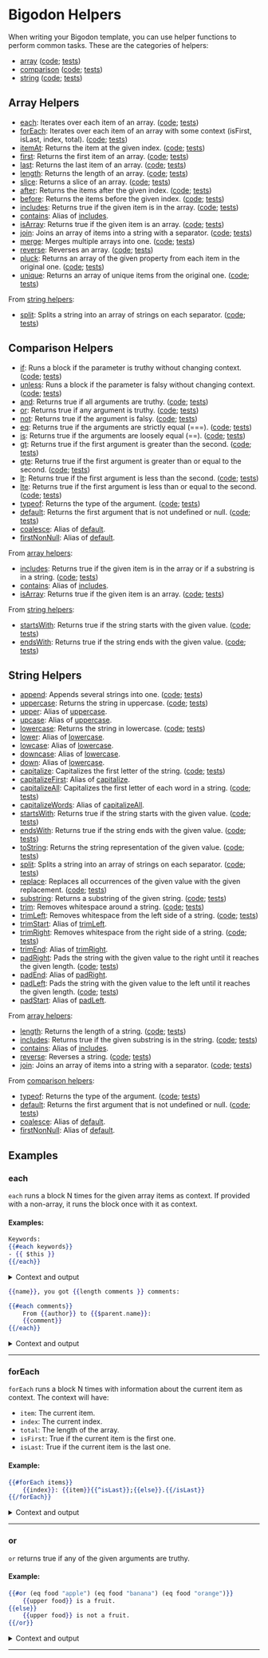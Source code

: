 # Bigodon Helpers

When writing your Bigodon template, you can use helper functions to perform common tasks. These are the categories of helpers:

- [array](#Array-Helpers) ([code](https://github.com/gabriel-pinheiro/bigodon/blob/main/src/runner/helpers/array.ts); [tests](https://github.com/gabriel-pinheiro/bigodon/blob/main/test/array-helpers.spec.js))
- [comparison](#Comparison-Helpers) ([code](https://github.com/gabriel-pinheiro/bigodon/blob/main/src/runner/helpers/comparison.ts); [tests](https://github.com/gabriel-pinheiro/bigodon/blob/main/test/comparison-helpers.spec.js))
- [string](#String-Helpers) ([code](https://github.com/gabriel-pinheiro/bigodon/blob/main/src/runner/helpers/string.ts); [tests](https://github.com/gabriel-pinheiro/bigodon/blob/main/test/string-helpers.spec.js))

## Array Helpers

- [each](#each): Iterates over each item of an array. ([code](https://github.com/gabriel-pinheiro/bigodon/blob/main/src/runner/helpers/array.ts#L89-L95); [tests](https://github.com/gabriel-pinheiro/bigodon/blob/main/test/array-helpers.spec.js#L225-L236))
- [forEach](#forEach): Iterates over each item of an array with some context (isFirst, isLast, index, total). ([code](https://github.com/gabriel-pinheiro/bigodon/blob/main/src/runner/helpers/array.ts#L97-L110); [tests](https://github.com/gabriel-pinheiro/bigodon/blob/main/test/array-helpers.spec.js#L237-L258))
- [itemAt](#itemAt): Returns the item at the given index. ([code](https://github.com/gabriel-pinheiro/bigodon/blob/main/src/runner/helpers/array.ts#L19-L28); [tests](https://github.com/gabriel-pinheiro/bigodon/blob/main/test/array-helpers.spec.js#L48-L75))
- [first](#first): Returns the first item of an array. ([code](https://github.com/gabriel-pinheiro/bigodon/blob/main/src/runner/helpers/array.ts#L3-L9); [tests](https://github.com/gabriel-pinheiro/bigodon/blob/main/test/array-helpers.spec.js#L12-L28))
- [last](#last): Returns the last item of an array. ([code](https://github.com/gabriel-pinheiro/bigodon/blob/main/src/runner/helpers/array.ts#L11-L17); [tests](https://github.com/gabriel-pinheiro/bigodon/blob/main/test/array-helpers.spec.js#L30-L46))
- [length](#length): Returns the length of an array. ([code](https://github.com/gabriel-pinheiro/bigodon/blob/main/src/runner/helpers/array.ts#L30-L36); [tests](https://github.com/gabriel-pinheiro/bigodon/blob/main/test/array-helpers.spec.js#L77-L97))
- [slice](#slice): Returns a slice of an array. ([code](https://github.com/gabriel-pinheiro/bigodon/blob/main/src/runner/helpers/array.ts#L60-L71); [tests](https://github.com/gabriel-pinheiro/bigodon/blob/main/test/array-helpers.spec.js#L143-L174))
- [after](#after): Returns the items after the given index. ([code](https://github.com/gabriel-pinheiro/bigodon/blob/main/src/runner/helpers/array.ts#L38-L47); [tests](https://github.com/gabriel-pinheiro/bigodon/blob/main/test/array-helpers.spec.js#L99-L124))
- [before](#before): Returns the items before the given index. ([code](https://github.com/gabriel-pinheiro/bigodon/blob/main/src/runner/helpers/array.ts#L49-L58); [tests](https://github.com/gabriel-pinheiro/bigodon/blob/main/test/array-helpers.spec.js#L126-L141))
- [includes](#includes): Returns true if the given item is in the array. ([code](https://github.com/gabriel-pinheiro/bigodon/blob/main/src/runner/helpers/array.ts#L73-L83); [tests](https://github.com/gabriel-pinheiro/bigodon/blob/main/test/array-helpers.spec.js#L176-L210))
- [contains](#contains): Alias of [includes](#includes).
- [isArray](#isArray): Returns true if the given item is an array. ([code](https://github.com/gabriel-pinheiro/bigodon/blob/main/src/runner/helpers/array.ts#L85-L87); [tests](https://github.com/gabriel-pinheiro/bigodon/blob/main/test/array-helpers.spec.js#L212-L223))
- [join](#join): Joins an array of items into a string with a separator. ([code](https://github.com/gabriel-pinheiro/bigodon/blob/main/src/runner/helpers/array.ts#L112-L118); [tests](https://github.com/gabriel-pinheiro/bigodon/blob/main/test/array-helpers.spec.js#L260-L279))
- [merge](#merge): Merges multiple arrays into one. ([code](https://github.com/gabriel-pinheiro/bigodon/blob/main/src/runner/helpers/array.ts#L120-L128); [tests](https://github.com/gabriel-pinheiro/bigodon/blob/main/test/array-helpers.spec.js#L281-L293))
- [reverse](#reverse): Reverses an array. ([code](https://github.com/gabriel-pinheiro/bigodon/blob/main/src/runner/helpers/array.ts#L130-L140); [tests](https://github.com/gabriel-pinheiro/bigodon/blob/main/test/array-helpers.spec.js#L295-L314))
- [pluck](#pluck): Returns an array of the given property from each item in the original one. ([code](https://github.com/gabriel-pinheiro/bigodon/blob/main/src/runner/helpers/array.ts#L142-L154); [tests](https://github.com/gabriel-pinheiro/bigodon/blob/main/test/array-helpers.spec.js#L316-L336))
- [unique](#unique): Returns an array of unique items from the original one. ([code](https://github.com/gabriel-pinheiro/bigodon/blob/main/src/runner/helpers/array.ts#L156-L162); [tests](https://github.com/gabriel-pinheiro/bigodon/blob/main/test/array-helpers.spec.js#L338-L352))

From [string helpers](#String-Helpers):
- [split](#split): Splits a string into an array of strings on each separator. ([code](https://github.com/gabriel-pinheiro/bigodon/blob/main/src/runner/helpers/string.ts#L6); [tests](https://github.com/gabriel-pinheiro/bigodon/blob/main/test/string-helpers.spec.js#L89-L95))

## Comparison Helpers

- [if](#if): Runs a block if the parameter is truthy without changing context. ([code](https://github.com/gabriel-pinheiro/bigodon/blob/main/src/runner/helpers/comparison.ts#L10); [tests](https://github.com/gabriel-pinheiro/bigodon/blob/main/test/comparison-helpers.spec.js#L166-L182))
- [unless](#unless): Runs a block if the parameter is falsy without changing context. ([code](https://github.com/gabriel-pinheiro/bigodon/blob/main/src/runner/helpers/comparison.ts#L11); [tests](https://github.com/gabriel-pinheiro/bigodon/blob/main/test/comparison-helpers.spec.js#L184-L190))
- [and](#and): Returns true if all arguments are truthy. ([code](https://github.com/gabriel-pinheiro/bigodon/blob/main/src/runner/helpers/comparison.ts#L1); [tests](https://github.com/gabriel-pinheiro/bigodon/blob/main/test/comparison-helpers.spec.js#L39-L64))
- [or](#or): Returns true if any argument is truthy. ([code](https://github.com/gabriel-pinheiro/bigodon/blob/main/src/runner/helpers/comparison.ts#L2); [tests](https://github.com/gabriel-pinheiro/bigodon/blob/main/test/comparison-helpers.spec.js#L66-L91))
- [not](#not): Returns true if the argument is falsy. ([code](https://github.com/gabriel-pinheiro/bigodon/blob/main/src/runner/helpers/comparison.ts#L3); [tests](https://github.com/gabriel-pinheiro/bigodon/blob/main/test/comparison-helpers.spec.js#L93-L99))
- [eq](#eq): Returns true if the arguments are strictly equal (===). ([code](https://github.com/gabriel-pinheiro/bigodon/blob/main/src/runner/helpers/comparison.ts#L4); [tests](https://github.com/gabriel-pinheiro/bigodon/blob/main/test/comparison-helpers.spec.js#L11-L23))
- [is](#is): Returns true if the arguments are loosely equal (==). ([code](https://github.com/gabriel-pinheiro/bigodon/blob/main/src/runner/helpers/comparison.ts#L5); [tests](https://github.com/gabriel-pinheiro/bigodon/blob/main/test/comparison-helpers.spec.js#L25-L37))
- [gt](#gt): Returns true if the first argument is greater than the second. ([code](https://github.com/gabriel-pinheiro/bigodon/blob/main/src/runner/helpers/comparison.ts#L6); [tests](https://github.com/gabriel-pinheiro/bigodon/blob/main/test/comparison-helpers.spec.js#L101-L115))
- [gte](#gte): Returns true if the first argument is greater than or equal to the second. ([code](https://github.com/gabriel-pinheiro/bigodon/blob/main/src/runner/helpers/comparison.ts#L7); [tests](https://github.com/gabriel-pinheiro/bigodon/blob/main/test/comparison-helpers.spec.js#L117-L131))
- [lt](#lt): Returns true if the first argument is less than the second. ([code](https://github.com/gabriel-pinheiro/bigodon/blob/main/src/runner/helpers/comparison.ts#L8); [tests](https://github.com/gabriel-pinheiro/bigodon/blob/main/test/comparison-helpers.spec.js#L133-L148))
- [lte](#lte): Returns true if the first argument is less than or equal to the second. ([code](https://github.com/gabriel-pinheiro/bigodon/blob/main/src/runner/helpers/comparison.ts#L9); [tests](https://github.com/gabriel-pinheiro/bigodon/blob/main/test/comparison-helpers.spec.js#L150-L164))
- [typeof](#typeof): Returns the type of the argument. ([code](https://github.com/gabriel-pinheiro/bigodon/blob/main/src/runner/helpers/comparison.ts#L12); [tests](https://github.com/gabriel-pinheiro/bigodon/blob/main/test/comparison-helpers.spec.js#L192-L201))
- [default](#default): Returns the first argument that is not undefined or null. ([code](https://github.com/gabriel-pinheiro/bigodon/blob/main/src/runner/helpers/comparison.ts#L13); [tests](https://github.com/gabriel-pinheiro/bigodon/blob/main/test/comparison-helpers.spec.js#L203-L228))
- [coalesce](#coalesce): Alias of [default](#default).
- [firstNonNull](#firstNonNull): Alias of [default](#default).

From [array helpers](#Array-Helpers):
- [includes](#includes): Returns true if the given item is in the array or if a substring is in a string. ([code](https://github.com/gabriel-pinheiro/bigodon/blob/main/src/runner/helpers/array.ts#L73-L83); [tests](https://github.com/gabriel-pinheiro/bigodon/blob/main/test/array-helpers.spec.js#L176-L210))
- [contains](#contains): Alias of [includes](#includes).
- [isArray](#isArray): Returns true if the given item is an array. ([code](https://github.com/gabriel-pinheiro/bigodon/blob/main/src/runner/helpers/array.ts#L85-L87); [tests](https://github.com/gabriel-pinheiro/bigodon/blob/main/test/array-helpers.spec.js#L212-L223))

From [string helpers](#String-Helpers):
- [startsWith](#startsWith): Returns true if the string starts with the given value. ([code](https://github.com/gabriel-pinheiro/bigodon/blob/main/src/runner/helpers/string.ts#L7); [tests](https://github.com/gabriel-pinheiro/bigodon/blob/main/test/string-helpers.spec.js#L97-L127))
- [endsWith](#endsWith): Returns true if the string ends with the given value. ([code](https://github.com/gabriel-pinheiro/bigodon/blob/main/src/runner/helpers/string.ts#L8); [tests](https://github.com/gabriel-pinheiro/bigodon/blob/main/test/string-helpers.spec.js#L129-L159))


## String Helpers

- [append](#append): Appends several strings into one. ([code](https://github.com/gabriel-pinheiro/bigodon/blob/main/src/runner/helpers/string.ts#L3); [tests](https://github.com/gabriel-pinheiro/bigodon/blob/main/test/string-helpers.spec.js#L11-L29))
- [uppercase](#uppercase): Returns the string in uppercase. ([code](https://github.com/gabriel-pinheiro/bigodon/blob/main/src/runner/helpers/string.ts#L4); [tests](https://github.com/gabriel-pinheiro/bigodon/blob/main/test/string-helpers.spec.js#L31-L55))
- [upper](#upper): Alias of [uppercase](#uppercase).
- [upcase](#upcase): Alias of [uppercase](#uppercase).
- [lowercase](#lowercase): Returns the string in lowercase. ([code](https://github.com/gabriel-pinheiro/bigodon/blob/main/src/runner/helpers/string.ts#L5); [tests](https://github.com/gabriel-pinheiro/bigodon/blob/main/test/string-helpers.spec.js#L57-L87))
- [lower](#lower): Alias of [lowercase](#lowercase).
- [lowcase](#lowcase): Alias of [lowercase](#lowercase).
- [downcase](#downcase): Alias of [lowercase](#lowercase).
- [down](#down): Alias of [lowercase](#lowercase).
- [capitalize](#capitalize): Capitalizes the first letter of the string. ([code](https://github.com/gabriel-pinheiro/bigodon/blob/main/src/runner/helpers/string.ts#L15-L18); [tests](https://github.com/gabriel-pinheiro/bigodon/blob/main/test/string-helpers.spec.js#L223-L241))
- [capitalizeFirst](#capitalizeFirst): Alias of [capitalize](#capitalize).
- [capitalizeAll](#capitalizeAll): Capitalizes the first letter of each word in a string. ([code](https://github.com/gabriel-pinheiro/bigodon/blob/main/src/runner/helpers/string.ts#L19-L22); [tests](https://github.com/gabriel-pinheiro/bigodon/blob/main/test/string-helpers.spec.js#L243-L261))
- [capitalizeWords](#capitalizeWords): Alias of [capitalizeAll](#capitalizeAll).
- [startsWith](#startsWith): Returns true if the string starts with the given value. ([code](https://github.com/gabriel-pinheiro/bigodon/blob/main/src/runner/helpers/string.ts#L7); [tests](https://github.com/gabriel-pinheiro/bigodon/blob/main/test/string-helpers.spec.js#L97-L127))
- [endsWith](#endsWith): Returns true if the string ends with the given value. ([code](https://github.com/gabriel-pinheiro/bigodon/blob/main/src/runner/helpers/string.ts#L8); [tests](https://github.com/gabriel-pinheiro/bigodon/blob/main/test/string-helpers.spec.js#L129-L159))
- [toString](#toString): Returns the string representation of the given value. ([code](https://github.com/gabriel-pinheiro/bigodon/blob/main/src/runner/helpers/string.ts#L12); [tests](https://github.com/gabriel-pinheiro/bigodon/blob/main/test/string-helpers.spec.js#L215-L221))
- [split](#split): Splits a string into an array of strings on each separator. ([code](https://github.com/gabriel-pinheiro/bigodon/blob/main/src/runner/helpers/string.ts#L6); [tests](https://github.com/gabriel-pinheiro/bigodon/blob/main/test/string-helpers.spec.js#L89-L95))
- [replace](#replace): Replaces all occurrences of the given value with the given replacement. ([code](https://github.com/gabriel-pinheiro/bigodon/blob/main/src/runner/helpers/string.ts#L13); [tests](https://github.com/gabriel-pinheiro/bigodon/blob/main/test/string-helpers.spec.js#L263-L281))
- [substring](#substring): Returns a substring of the given string. ([code](https://github.com/gabriel-pinheiro/bigodon/blob/main/src/runner/helpers/string.ts#L23-L27); [tests](https://github.com/gabriel-pinheiro/bigodon/blob/main/test/string-helpers.spec.js#L283-L301))
- [trim](#trim): Removes whitespace around a string. ([code](https://github.com/gabriel-pinheiro/bigodon/blob/main/src/runner/helpers/string.ts#L9); [tests](https://github.com/gabriel-pinheiro/bigodon/blob/main/test/string-helpers.spec.js#L161-L173))
- [trimLeft](#trimLeft): Removes whitespace from the left side of a string. ([code](https://github.com/gabriel-pinheiro/bigodon/blob/main/src/runner/helpers/string.ts#L10); [tests](https://github.com/gabriel-pinheiro/bigodon/blob/main/test/string-helpers.spec.js#L175-L193))
- [trimStart](#trimStart): Alias of [trimLeft](#trimLeft).
- [trimRight](#trimRight): Removes whitespace from the right side of a string. ([code](https://github.com/gabriel-pinheiro/bigodon/blob/main/src/runner/helpers/string.ts#L11); [tests](https://github.com/gabriel-pinheiro/bigodon/blob/main/test/string-helpers.spec.js#L195-L213))
- [trimEnd](#trimEnd): Alias of [trimRight](#trimRight).
- [padRight](#padRight): Pads the string with the given value to the right until it reaches the given length. ([code](https://github.com/gabriel-pinheiro/bigodon/blob/main/src/runner/helpers/string.ts#L35-L41); [tests](https://github.com/gabriel-pinheiro/bigodon/blob/main/test/string-helpers.spec.js#L329-L353))
- [padEnd](#padEnd): Alias of [padRight](#padRight).
- [padLeft](#padLeft): Pads the string with the given value to the left until it reaches the given length. ([code](https://github.com/gabriel-pinheiro/bigodon/blob/main/src/runner/helpers/string.ts#L28-L34); [tests](https://github.com/gabriel-pinheiro/bigodon/blob/main/test/string-helpers.spec.js#L303-L327))
- [padStart](#padStart): Alias of [padLeft](#padLeft).

From [array helpers](#Array-Helpers):
- [length](#length): Returns the length of a string. ([code](https://github.com/gabriel-pinheiro/bigodon/blob/main/src/runner/helpers/array.ts#L30-L36); [tests](https://github.com/gabriel-pinheiro/bigodon/blob/main/test/array-helpers.spec.js#L77-L97))
- [includes](#includes): Returns true if the given substring is in the string. ([code](https://github.com/gabriel-pinheiro/bigodon/blob/main/src/runner/helpers/array.ts#L73-L83); [tests](https://github.com/gabriel-pinheiro/bigodon/blob/main/test/array-helpers.spec.js#L176-L210))
- [contains](#contains): Alias of [includes](#includes).
- [reverse](#reverse): Reverses a string. ([code](https://github.com/gabriel-pinheiro/bigodon/blob/main/src/runner/helpers/array.ts#L130-L140); [tests](https://github.com/gabriel-pinheiro/bigodon/blob/main/test/array-helpers.spec.js#L295-L314))
- [join](#join): Joins an array of items into a string with a separator. ([code](https://github.com/gabriel-pinheiro/bigodon/blob/main/src/runner/helpers/array.ts#L112-L118); [tests](https://github.com/gabriel-pinheiro/bigodon/blob/main/test/array-helpers.spec.js#L260-L279))

From [comparison helpers](#Comparison-Helpers):
- [typeof](#typeof): Returns the type of the argument. ([code](https://github.com/gabriel-pinheiro/bigodon/blob/main/src/runner/helpers/comparison.ts#L12); [tests](https://github.com/gabriel-pinheiro/bigodon/blob/main/test/comparison-helpers.spec.js#L192-L201))
- [default](#default): Returns the first argument that is not undefined or null. ([code](https://github.com/gabriel-pinheiro/bigodon/blob/main/src/runner/helpers/comparison.ts#L13); [tests](https://github.com/gabriel-pinheiro/bigodon/blob/main/test/comparison-helpers.spec.js#L203-L228))
- [coalesce](#coalesce): Alias of [default](#default).
- [firstNonNull](#firstNonNull): Alias of [default](#default).

## Examples

### **each**

`each` runs a block N times for the given array items as context. If provided with a non-array, it runs the block once with it as context.

#### Examples:

```mustache
Keywords:
{{#each keywords}}
- {{ $this }}
{{/each}}
```

<details>
<summary>Context and output</summary>

With context `{"keywords": ["lorem", "ipsum", "dolor"]}` the output would be:
```
Keywords:
- lorem
- ipsum
- dolor
```

With context `{"keywords": "foo"}` the output would be:
```
Keywords:
- lorem
```

With context `{"keywords": []}` the output would be:
```
Keywords:
```

With context `{"keywords": null}` the output would be:
```
Keywords:
- null
```

</details>

```mustache
{{name}}, you got {{length comments }} comments:

{{#each comments}}
    From {{author}} to {{$parent.name}}:
    {{comment}}
{{/each}}
```

<details>
<summary>Context and output</summary>

### Context
```json
{
    "name": "George",
    "comments": [{
        "author": "Alice",
        "comment": "Nice presentation"
    }, {
        "author": "Bob",
        "comment": "Thanks for the feedbacks"
    }]
}
```

### Generated output
```
George, you got 2 comments:


    From Alice to George:
    Nice presentation

    From Bob to George:
    Thanks for the feedbacks
```

</details>

---

### **forEach**

`forEach` runs a block N times with information about the current item as context. The context will have:
- `item`: The current item.
- `index`: The current index.
- `total`: The length of the array.
- `isFirst`: True if the current item is the first one.
- `isLast`: True if the current item is the last one.

#### Example:
```mustache
{{#forEach items}}
    {{index}}: {{item}}{{^isLast}};{{else}}.{{/isLast}}
{{/forEach}}
```

<details>
<summary>Context and output</summary>

### Context
```json
{
    "items": ["potato", "carrot", "onion"]
}
```

### Generated output
```
0: potato;
1: carrot;
2: onion.
```

</details>

---

### **or**

`or` returns true if any of the given arguments are truthy.

#### Example:
```mustache
{{#or (eq food "apple") (eq food "banana") (eq food "orange")}}
    {{upper food}} is a fruit.
{{else}}
    {{upper food}} is not a fruit.
{{/or}}
```
<details>
<summary>Context and output</summary>

### Context
```json
{
    "food": "banana"
}
```

### Generated output
```
BANANA is a fruit
```

</details>

---
